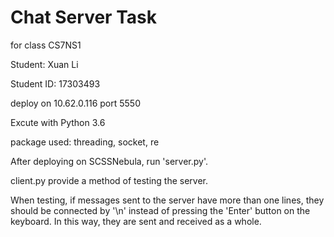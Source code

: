 # Chat Server Task
for class CS7NS1

Student: Xuan Li

Student ID: 17303493

deploy on 10.62.0.116 port 5550

Excute with Python 3.6

package used: threading, socket, re
 
After deploying on SCSSNebula, run 'server.py'. 

client.py provide a method of testing the server.

When testing, if messages sent to the server have more than one lines, they should be connected by '\n' instead of pressing the 'Enter' button on the keyboard. In this way, they are sent and received as a whole.
